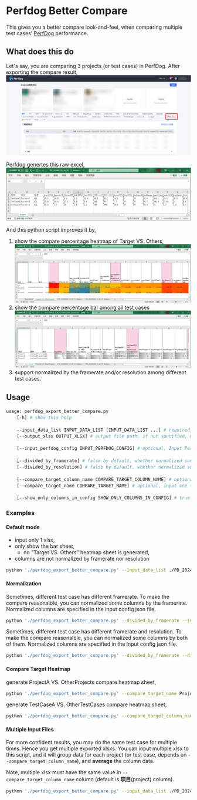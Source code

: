 # Perfdog Better Compare

This gives you a better compare look-and-feel, when comparing multiple test cases' [PerfDog](https://perfdog.qq.com/) performance.

## What does this do

Let's say, you are comparing 3 projects (or test cases) in PerfDog. After exporting the compare result,
![](doc/assets/perfdog_export.png)

Perfdog genertes this raw excel,
![](doc/assets/perfdog_export_result.png)

And this python script improves it by,

1. show the compare percentage heatmap of Target VS. Others,
   ![](doc/assets/better_compare_2.png)
2. show the compare percentage bar among all test cases
   ![](doc/assets/better_compare_1.png)
3. support normalized by the framerate and/or resolution among different test cases.

## Usage

```bash
usage: perfdog_export_better_compare.py 
    [-h] # show this help

    --input_data_list INPUT_DATA_LIST [INPUT_DATA_LIST ...] # required, input at least one (or multiple) perfdog exported xls. multiple xls's stats will be averaged for each project.
    [--output_xlsx OUTPUT_XLSX] # output file path. if not specified, OUTPUT_XLSX will be INPUT_DATA_LIST[0]_better_compare.xlsx

    [--input_perfdog_config INPUT_PERFDOG_CONFIG] # optional, Input PerfDog config file path (json format). Default is perfdog_export_better_compare_config.json

    [--divided_by_framerate] # false by default, whether normalized some columns by the framerate, see also perfdog_export_better_compare_config.json
    [--divided_by_resolution] # false by default, whether normalized some columns by the resolution, see also perfdog_export_better_compare_config.json

    [--compare_target_column_name COMPARE_TARGET_COLUMN_NAME] # optional, default to "项目", you may change to "用例"
    [--compare_target_name COMPARE_TARGET_NAME] # optional, input one target name and generate the "Target VS. Others" sheet. target name is one of values in compare_target_column_name column (default is "项目" ("project"), you may change to "用例" ("test case") by the --compare_target_column_name param)

    [--show_only_columns_in_config SHOW_ONLY_COLUMNS_IN_CONFIG] # true by default, only output the important columns list in the config json
```

### Examples

#### Default mode

- input only 1 xlsx,
- only show the bar sheet, 
  - no "Target VS. Others" heatmap sheet is generated,
- columns are not normalized by framerate nor resolution

```bash
python './perfdog_export_better_compare.py' --input_data_list ./PD_20240229_14_28_12.xlsx
```


#### Normalization

Sometimes, different test case has different framerate. To make the compare reasonalble, you can normalized some columns by the framerate. Normalized columns are specified in the input config json file.

```bash
python './perfdog_export_better_compare.py' --divided_by_framerate --input_data_list ./PD_20240229_14_28_12.xlsx
```


Sometimes, different test case has different framerate and resolution. To make the compare reasonalble, you can normalized some columns by both of them. Normalized columns are specified in the input config json file.

```bash
python './perfdog_export_better_compare.py' --divided_by_framerate --divided_by_resolution --input_data_list ./PD_20240229_14_28_12.xlsx
```

#### Compare Target Heatmap

generate ProjectA VS. OtherProjects compare heatmap sheet,

```bash
python './perfdog_export_better_compare.py' --compare_target_name ProjectA --input_data_list ./PD_20240229_14_28_12.xlsx
```


generate TestCaseA VS. OtherTestCases compare heatmap sheet,

```bash
python './perfdog_export_better_compare.py' --compare_target_column_name 用例 --compare_target_name TestCaseA --input_data_list ./PD_20240229_14_28_12.xlsx
```


#### Multiple Input Files

For more confident results, you may do the same test case for multiple times. Hence you get multiple exported xlsxs. You can input multiple xlsx to this script, and it will group data for each project (or test case, depends on `--compare_target_column_name`), and **average** the column data.

Note, multiple xlsx must have the same value in `--compare_target_column_name` column (default is **项目**(project) column).

```bash
python './perfdog_export_better_compare.py' --input_data_list ./PD_20240229_14_28_12.xlsx ./PD_20240229_14_42_57.xlsx
```